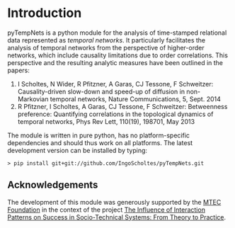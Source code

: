 # Introduction

pyTempNets is a python module for the analysis of time-stamped relational data represented as *temporal networks*. It particularly facilitates the analysis of temporal networks from the perspective of higher-order networks, which include causality limitations due to order correlations. This perspective and the resulting analytic measures have been outlined in the papers: 

1. I Scholtes, N Wider, R Pfitzner, A Garas, CJ Tessone, F Schweitzer: Causality-driven slow-down and speed-up of diffusion in non-Markovian temporal networks, Nature Communications, 5, Sept. 2014
2. R Pfitzner, I Scholtes, A Garas, CJ Tessone, F Schweitzer: Betweenness preference: Quantifying correlations in the topological dynamics of temporal networks, Phys Rev Lett, 110(19), 198701, May 2013

The module is written in pure python, has no platform-specific dependencies and should thus work on all platforms. The latest development version can be installed by typing: 

`> pip install git+git://github.com/IngoScholtes/pyTempNets.git`

## Acknowledgements

The development of this module was generously supported by the [MTEC Foundation](http://www.mtec.ethz.ch/research/support/MTECFoundation.html) in the context of the project [The Influence of Interaction Patterns on Success in Socio-Technical Systems: From Theory to Practice](https://www.sg.ethz.ch/projects/mtec-interaction-patterns/).

